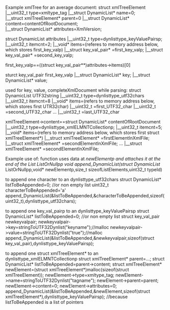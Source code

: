 Example xmlTree for an average document:
struct xmlTreeElement
|__uint32_t type=xmltype_tag
|__struct DynamicList* name=0;      
|__struct xmlTreeElement* parent=0
|__struct DynamicList* content=contentOfRootDocument;   
|__struct DynamicList* attributes=XmlVersion;

struct DynamicList attributes
|__uint32_t type=dynlisttype_keyValuePairsp;
|__uint32_t itemcnt=2;
|__void* items=(referes to memory address below, which stores first_key_valp)
|__struct key_val_pair* =first_key_valp;
|__struct key_val_pair* =second_key_valp;

first_key_valp==((struct key_val_pair**)attributes->items)[0]

sturct key_val_pair first_key_valp
|__struct DynamicList* key;
|__struct DynamicList* value;

used for key, value, completeXmlDocument while parsing:
struct DynamicList UTF32string
|__uint32_t type=dynlisttype_utf32chars
|__uint32_t itemcnt=8
|__void* items=(refers to memory address below, which stores first UTR32char)
|__uint32_t =first_UTF32_char
|__uint32_t =second_UTF32_char
...
|__uint32_t =last_UTF32_char

xmlTreeElement->content==struct DynamicList* contentOfRootDocument
|__uint32_t type=dynlisttype_xmlELMNTCollectionp;
|__uint32_t itemcnt=5;
|__void* items=(refers to memory address below, which stores first struct xmlTreeElement*)
|__struct xmlTreeElement* =firstElementInXmlFile;
|__struct xmlTreeElement* =secondElementInXmlFile;
...
|__struct xmlTreeElement* =secondElementInXmlFile;

Example use of:
function uses data at *newElementp and attaches it at the end of the List *ListOrNullpp
void append_DynamicList(struct DynamicList** ListOrNullpp,void* newElementp,size_t sizeofListElements,uint32_t typeId)

to append one character to an dynlisttype_utf32chars
struct DynamicList* listToBeAppended=0; //or non empty list
uint32_t characterToBeAppended='a'
append_DynamicList(&listToBeAppended,&characterToBeAppended,sizeof(uint32_t),dynlisttype_utf32chars);

to append one key_val_pairp to an dynlisttype_keyValuePairsp
struct DynamicList* listToBeAppended=0; //or non empty list
struct key_val_pair newkeyvalpair;
newkeyvalpair->key=stringToUTF32Dynlist("keyname");//malloc
newkeyvalpair->value=stringToUTF32Dynlist("true");//malloc
append_DynamicList(&listToBeAppended,&newkeyvalpair,sizeof(struct key_val_pair),dynlisttype_keyValuePairsp);

to append one struct xmlTreeElement* to an dynlisttype_xmlELMNTCollectionp
struct xmlTreeElement* parent=...;
struct DynamicList* listToBeAppended=parent->content;
struct xmlTreeElement* newElement=(struct xmlTreeElement*)malloc(sizeof(struct xmlTreeElement));
newElement->type=xmltype_tag;
newElement->name=stringToUTF32Dynlist("tagname");
newElement->parent=parent;
newElement->content=0;
newElement->attributes=0;
append_DynamicList(&listToBeAppended,&newElement,sizeof(struct xmlTreeElement*),dynlisttype_keyValuePairsp);
//because listToBeAppended is a list of pointers
